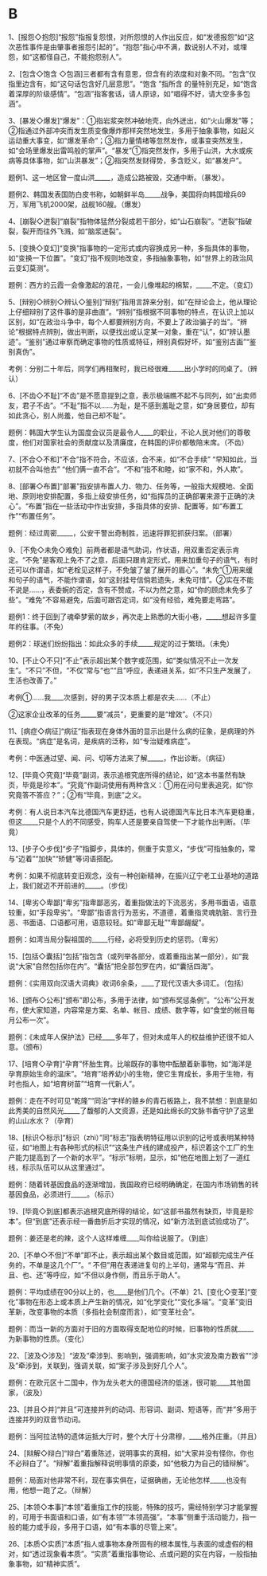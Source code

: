 # B

1、\[报怨◇抱怨\]“报怨”指报复怨恨，对所怨恨的人作出反应，如“发德报怨”如“这次恶性事件是由肇事者报怨引起的”。“抱怨”指心中不满，数说别人不对，或埋怨，如“这都怪自己，不能抱怨别人”。

2、\[包含◇饱含 ◇包涵\]三者都有含有意思，但含有的浓度和对象不同。“包含”仅指里边含有，如“这句话包含好几层意思”。“饱含 ”指所含 的量特别充足，如“饱含着深厚的阶级感情”。“包涵”指客套话，请人原谅，如“唱得不好，请大空多多包涵”。

3、\[暴发◇爆发\]“爆发”：①指岩浆突然冲破地壳，向外迸出，如“火山爆发”等；②指通过外部冲突而发生质变像爆炸那样突然地发生，多用于抽象事物，如起义运动重大事变，如“爆发革命”；③指力量情绪等忽然发作，或事变突然发生，如“会场里爆发出雷鸣般的掌声”。“暴发”①指突然发作，多用于山洪，大水或疾病等具体事物，如“山洪暴发”；②指突然发财得势，多含贬义，如“暴发户”。

题例1、这一地区曾一度山洪\_\_\_\_\_，造成公路被毁，交通中断。（暴发）。

题例2、韩国发表国防白皮书称，如朝鲜半岛\_\_\_\_\_战争，美国将向韩国增兵69万，军用飞机2000架，战舰160艘。（爆发）

4、\[崩裂◇迸裂\]“崩裂”指物体猛然分裂成若干部分，如“山石崩裂”。“迸裂”指破裂，裂开而往外飞溅，如“脑浆迸裂”。

5、\[变换◇变幻\]“变换”指事物的一定形式或内容换成另一种，多指具体的事物，如“变换一下位置”。“变幻”指不规则地改变，多指抽象事物，如“世界上的政治风云变幻莫测”。

题例：西方的云霞一会像激起的浪花，一会儿像堆起的棉絮，\_\_\_\_\_不定。（变幻）

5、\[辩别◇辨别◇辨认◇鉴别\]“辩别”指用言辞来分别，如“在辩论会上，他从理论上仔细辩别了这件事的是非曲直”。“辨别”指根据不同事物的特点，在认识上加以区别，如“在政治斗争中，每个人都要辨别方向，不要上了政治骗子的当”。“辨论”根据特点辨别，做出判断，以便找出或认定某一对象，重在“认”，如“辨认墨迹”。“鉴别”通过审察而确定事物的性质或特征，辨别真假好坏，如“鉴别古画”“鉴别真伪”。

考例：分别二十年后，同学们再相聚时，我已经很难\_\_\_\_\_出小学时的同桌了。（辨认）

6、\[不齿◇不耻\]“不齿”是不愿意提到之意，表示极端瞧不起不与同列，如“出卖师友，君子不齿”。“不耻”指不以……为耻，是不感到羞耻之意，如“身居要位，却有如此贪心，别人尚羞，他自己却不耻”。

题例：韩国大学生认为国度会议员是最令人\_\_\_\_的职业，不论人民对他们的尊敬度，他们对国家社会的贡献度以及清廉度，在韩国的评价都敬陪末席。（不齿）

7、\[不合◇不和\]“不合”指不符合，不应该，合不来，如“不合手续” “早知如此，当初就不合叫他去” “他们俩一直不合”。“不和”指不和睦，如“家不和，外人欺”。

8、\[部署◇布置\]“部署”指安排布置人力、物力、任务等，一般指大规模地、全面地、原则地安排配置，多指上级安排任务，如“指挥员的正确部署来源于正确的决心”。“布置”指在一些活动中作出安排，多指具体的安排、配置等，如“布置工作”“布置任务”。

题例：经过周密\_\_\_\_\_，公安干警出奇制胜，迅速将罪犯抓获归案。（部署）

9、［不免◇未免◇难免］前两者都是语气助词，作状语，用双重否定表示肯定。“不免”是客观上免不了之意，后面只跟肯定形式，用来加重句子的语气，有时还可以作谓语，如“老栓见这样子，不免皱了皱了展开的眉心”。“未免”①用来缓和句子的语气，不能作谓语，如“这封挂号信倘若遗失，未免可惜”。②实在不能不说是……，表委婉的否定，含有不赞成，不以为然之意，如“你的顾虑未免多了些”。“难免”不容易避免，后面可跟否定词，如“没有经验，难免要走弯路”。

题例1：终于回到了魂牵梦萦的故乡，再次走上熟悉的大街小巷，\_\_\_\_\_想起许多童年的往事。（不免）

题例2：球迷们纷纷指出：如此众多的手续\_\_\_\_\_规定的过于繁琐。（未免）

10、\[不止◇不只\]“不止”表示超出某个数字或范围，如“类似情况不止一次发生”。“不只”不但，“不仅”常与“也”“且”呼应，表递进关系，如“不只生产发展了，生活也改善了。”

考例①……我\_\_\_\_次感到，好的男子汉本质上都是农夫……（不止）

②这家企业改革的任务\_\_\_\_\_要“减员”，更重要的是“增效”。（不只）

11、\[病症◇病征\]“病征”指表现在身体外面的显示出是什么病的征象，是病理的外在表现。“病症”是名词，是疾病的泛称，如“专治疑难病症”。

考例：中医通过望、闻、问、切等方法来了解\_\_\_\_\_，作出诊断。（病征）

12、\[毕竟◇究竟\]“毕竟”副词，表示追根究底所得的结论，如“这本书虽然有缺页，毕竟是珍本”。“究竟”作副词使用有两种含义：①用在问句里表追究，如“你究竟答不答应？”；②有“毕竟，到底”之义。

考例：有人说日本汽车比德国汽车更舒适，也有人说德国汽车比日本汽车更稳重，但这\_\_\_\_\_只是个人的不同感受，购车人还是要亲自驾使一下才能作出判断。（毕竟）

13、\[步子◇步伐\]“步子”指脚步，具体的，侧重于实意义，“步伐”可指抽象的，常与“迈着”“加快”“矫健”等词语搭配。

考例：如果不彻底转变旧观念，没有一种创新精神，在振兴辽宁老工业基地的道路上，我们就迈不开前进的\_\_\_\_\_。（步伐）

14、\[卑劣◇卑鄙\]“卑劣”指卑鄙恶劣，着重指做法的下流恶劣，多用书面语，语意较重，如“手段卑劣”。“卑鄙”指语言行为恶劣，不道德，着重指灵魂肮脏、言行丑恶、书面语、口语都可用，语意较轻。如“卑鄙无耻”“卑鄙龌龊”。

题例：如湾当局分裂祖国的\_\_\_\_\_行经，必将受到历史的惩罚。（卑劣）

15、\[包括◇囊括\]“包括”指包含（或列举各部分，或着重指出某一部分），如“我说“大家”自然包括你在内”。“囊括”把全部包罗在内，如“囊括四海”。

题例：《实用双向汉语大词典》收词6余条，\_\_\_\_了现代汉语大多词汇。（包括）

16、\[颁布◇公布\]“颁布”即公布，多用于法律，如“颁布奖惩条例”。“公布”公开发布，使大家知道，内容常是方案、名单、帐目、成绩、数字等，如“食堂的帐目每月公布一次”。

题例：《未成年人保护法》已经\_\_\_\_多年了，但对未成年人的权益维护还很不如人意。（颁布）

17、\[培育◇孕育\]“孕育”怀胎生育。比喻既存的事物中酝酿着新事物，如“海洋是孕育原始生命的温床”。“培育”培养幼小的生物，使它生育成长，多用于生物，有时也指人，如“培育树苗”“培育一代新人”。

题例：走在不时可见“乾隆”“同治”字样的赣乡的青石板路上，我不禁想：到底是如此秀美的自然风光\_\_\_\_\_了馥郁的人文资源，还是如此绵长的文脉书香守护了这里的山山水水？（孕育）

18、\[标识◇标示\]“标识（zhì）”同“标志”指表明特征用以识别的记号或表明某种特征，如“地图上有各种形式的标识”“这条生产线的建成投产，标识着这个工厂的生产能力提高到了一个新的水平”。“标示”标明，显示，如“他在地图上划了一道红线，标示队伍可以从这里通过”。

题例：随着转基因食品的逐渐增加，我国政府已经明确确定，在国内市场销售的转基因食品，必须进行\_\_\_\_\_。（标示）

19、\[毕竟◇到底\]都表示追根究底所得的结论，如“这部书虽然有缺页，毕竟是珍本”。但“到底”还表示经一番曲折后才实现的情况，如“新方法到底试验成功了”。

题例：姜还是老的辣，这个人这样难缠\_\_\_\_叫你给说服了。（到底）

20、\[不单◇不但\]“不单”即不止，表示超出某个数目或范围，如“超额完成生产任务的，不单是这几个厂”。“ 不但”用在表递进复句的上半句，通常与“而且、并且、也、还”等呼应，如“不但以身作侧，而且乐于助人”。

题例：平均成绩在90分以上的，也\_\_\_\_是他们几个。（不单）21、\[变化◇变革\]“变化”事物在形态上或本质上产生新的情况，如“化学变化”“变化多端”。“变革”变旧革新，改变事物的本质（多指社会制度而言），如“变革社会”。

题例：而当一新的方面对于旧的方面取得支配地位的时候，旧事物的性质就\_\_\_\_\_为新事物的性质。（变化）

22、［波及◇涉及］“波及”牵涉到、影响到，强调影响，如“水灾波及南方数省”“涉及”牵涉到，关联到，强调关联，如“案子涉及到好几个人”。

题例：在欧元区十二国中，作为龙头老大的德国经济的低迷，很可能\_\_\_\_其他国家，（波及）

23、\[并且◇并\]“并且”可连接并列的动词、形容词、副词、短语等，而“并”多用于连接并列的双音节动词。

题例：当阿拉法特的遗体运抵大厅时，整个大厅十分肃穆，\_\_\_\_格外庄重。（并且）

24、\[辩解◇辩白\]“辩白”着重陈述，说明事实的真相，如“大家并没有怪你，你也不必辩白了”。“辩解”着重指解释说明事情的原委，如“他极力为自己的错辩解”。

题例：局面对他非常不利，现在事实俱在，证据确凿，无论他怎样\_\_\_\_\_也没有用，他想一跑了之。（辩解）

25、\[本领◇本事\]“本领”着重指工作的技能，特殊的技巧，需经特别学习才能掌握的，可用于书面语和口语，如“有本领”“本领高强”。“本事”侧重于活动能力，指一般的能力或手段，多用于口语，如“有本事的尽管上来”。

26、\[本质◇实质\]“本质”指人或事物本身所固有的根本属性,与表面的或虚假的相对，如“透过现象看本质”。“实质”着重指事物论、点或问题的实在内容，一般指抽象事物，如“精神实质”。

